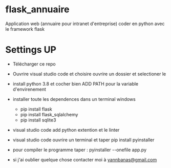 # flask_annuaire
Application web (annuaire pour intranet d'entreprise) coder en python avec le framework flask 

# Settings UP
- Télécharger ce repo
- Ouvrire visual studio code et choisire ouvrire un dossier et selectioner le
- install python 3.8 et cocher bien ADD PATH pour la variable d'envirenement
- installer toute les dependences dans un terminal windows
  - pip install flask
  - pip install flask_sqlalchemy
  - pip install sqlite3
  
- visual studio code add python extention et le linter
- visual studio code ouvrire un terminal et taper pip install pyinstaller
 
- pour compiler le programme taper : pyinstaller --onefile app.py
- si j'ai oublier quelque chose contacter moi à yannbanas@gmail.com
